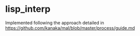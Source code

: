 # lisp_interp
Implemented following the approach detailed in https://github.com/kanaka/mal/blob/master/process/guide.md
